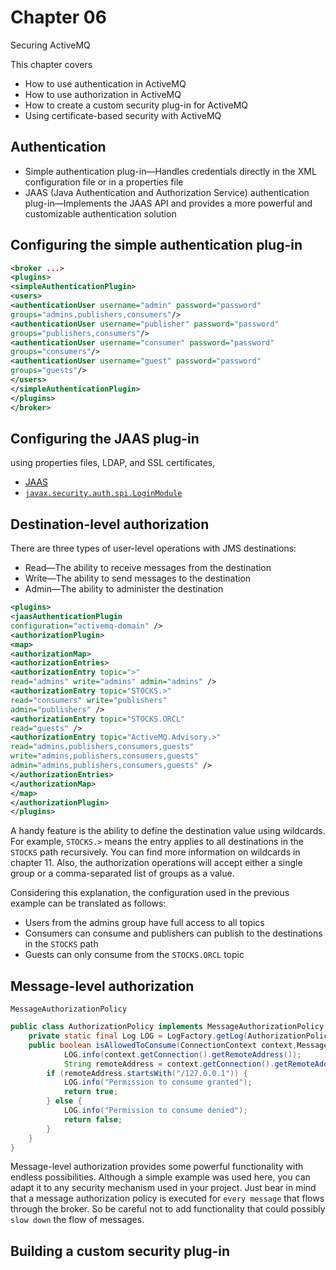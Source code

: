 # Chapter 06

Securing ActiveMQ

This chapter covers

- How to use authentication in ActiveMQ
- How to use authorization in ActiveMQ
- How to create a custom security plug-in for ActiveMQ
- Using certificate-based security with ActiveMQ

## Authentication

- Simple authentication plug-in—Handles credentials directly in the XML configuration file or in a properties file
- JAAS (Java Authentication and Authorization Service) authentication plug-in—Implements the JAAS API and provides a more powerful and customizable authentication solution

## Configuring the simple authentication plug-in

```xml
<broker ...>
<plugins>
<simpleAuthenticationPlugin>
<users>
<authenticationUser username="admin" password="password"
groups="admins,publishers,consumers"/>
<authenticationUser username="publisher" password="password"
groups="publishers,consumers"/>
<authenticationUser username="consumer" password="password"
groups="consumers"/>
<authenticationUser username="guest" password="password"
groups="guests"/>
</users>
</simpleAuthenticationPlugin>
</plugins>
</broker>
```

## Configuring the JAAS plug-in

using properties files, LDAP, and SSL certificates,

- [JAAS](http://mng.bz/BvvB)
- [`javax.security.auth.spi.LoginModule`](http://mng.bz/8zLV)

## Destination-level authorization

There are three types of user-level operations with JMS destinations:

- Read—The ability to receive messages from the destination
- Write—The ability to send messages to the destination
- Admin—The ability to administer the destination

```xml
<plugins>
<jaasAuthenticationPlugin
configuration="activemq-domain" />
<authorizationPlugin>
<map>
<authorizationMap>
<authorizationEntries>
<authorizationEntry topic=">"
read="admins" write="admins" admin="admins" />
<authorizationEntry topic="STOCKS.>"
read="consumers" write="publishers"
admin="publishers" />
<authorizationEntry topic="STOCKS.ORCL"
read="guests" />
<authorizationEntry topic="ActiveMQ.Advisory.>"
read="admins,publishers,consumers,guests"
write="admins,publishers,consumers,guests"
admin="admins,publishers,consumers,guests" />
</authorizationEntries>
</authorizationMap>
</map>
</authorizationPlugin>
</plugins>
```

A handy feature is the ability to define the destination value using wildcards. For
example, `STOCKS.>` means the entry applies to all destinations in the `STOCKS` path
recursively. You can find more information on wildcards in chapter 11. Also, the
authorization operations will accept either a single group or a comma-separated list of
groups as a value.

Considering this explanation, the configuration used in the previous example can
be translated as follows:

- Users from the admins group have full access to all topics
- Consumers can consume and publishers can publish to the destinations in the `STOCKS` path
- Guests can only consume from the `STOCKS.ORCL` topic

## Message-level authorization

`MessageAuthorizationPolicy`

```java
public class AuthorizationPolicy implements MessageAuthorizationPolicy {
    private static final Log LOG = LogFactory.getLog(AuthorizationPolicy.class);
    public boolean isAllowedToConsume(ConnectionContext context,Message message) {
            LOG.info(context.getConnection().getRemoteAddress());
            String remoteAddress = context.getConnection().getRemoteAddress();
        if (remoteAddress.startsWith("/127.0.0.1")) {
            LOG.info("Permission to consume granted");
            return true;
        } else {
            LOG.info("Permission to consume denied");
            return false;
        }
    }
}
```

Message-level authorization provides some powerful functionality with endless possibilities.
Although a simple example was used here, you can adapt it to any security
mechanism used in your project. Just bear in mind that a message authorization policy
is executed for `every message` that flows through the broker. So be careful not to
add functionality that could possibly `slow down` the flow of messages.

## Building a custom security plug-in
